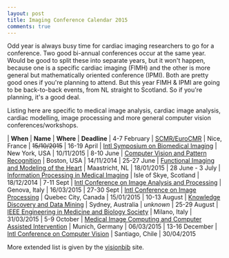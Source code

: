 ```yaml
---
layout: post
title: Imaging Conference Calendar 2015
comments: true
---
```


Odd year is always busy time for cardiac imaging researchers to go for a conference. Two good bi-annual conferences occur at the same year. Would be good to split these into separate years, but it won't happen, because one is a specific cardiac imaging (FIMH) and the other is more general but mathematically oriented conference (IPMI). Both are pretty good ones if you're planning to attend. But this year FIMH & IPMI are going to be back-to-back events, from NL straight to Scotland. So if you're planning, it's a good deal.

Listing here are specific to medical image analysis, cardiac image analysis, cardiac modelling, image processing and more general computer vision conferences/workshops.

| **When** | **Name** | **Where** | **Deadline**
| 4-7 February | [SCMR/EuroCMR][SCMR] | Nice, France | <del>15/10/2015</del>
| 16-19 April | [Intl Symposium on Biomedical Imaging][ISBI] | New York, USA | 10/11/2015
| 8-10 June | [Computer Vision and Pattern Recognition][CVPR] | Boston, USA | 14/11/2014
| 25-27 June | [Functional Imaging and Modeling of the Heart][FIMH] | Maastricht, NL | 18/01/2015
| 28 June - 3 July | [Information Processing in Medical Imaging][IPMI] | Isle of Skye, Scotland | 18/12/2014
| 7-11 Sept | [Intl Conference on Image Analysis and Processing][ICIAP] | Genova, Italy | 16/03/2015
| 27-30 Sept | [Intl Conference on Image Processing][ICIP] | Quebec City, Canada | 15/01/2015
| 10-13 August | [Knowledge Discovery and Data Mining][KDD] | Sydney, Australia | *unknown*
| 25-29 August | [IEEE Engineering in Medicine and Biology Society][EMBC] | Milano, Italy | 31/03/2015
| 5-9 October | [Medical Image Computing and Computer Assisted Intervention][MICCAI] | Munich, Germany | 06/03/2015
| 13-16 December | [Intl Conference on Computer Vision][ICCV] | Santiago, Chile | 30/04/2015

[FIMH]: http://www.fimh2015.org/
[IPMI]: http://ipmi2015.cs.ucl.ac.uk/
[MICCAI]: http://www.miccai2015.org/
[SCMR]: http://www.scmreurocmr2015.org/
[ISBI]: http://biomedicalimaging.org/2015/
[EMBC]: http://embc.embs.org/2015/
[ICIP]: http://www.icip2015.org/
[ICIAP]: http://www.iciap2015.eu/
[CVPR]: http://www.pamitc.org/cvpr15/
[KDD]: http://www.kdd.org/kdd2015/
[ICCV]: http://pamitc.org/iccv15/

More extended list is given by the [visionbib](http://conferences.visionbib.com/Browse-data.php?year=2015) site.
